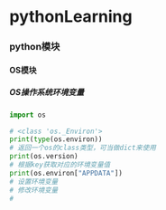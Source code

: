 # pythonLearning

### python模块



#### OS模块

##### OS操作系统环境变量

```python
import os

# <class 'os._Environ'>
print(type(os.environ))
# 返回一个os的class类型，可当做dict来使用
print(os.version) 
# 根据key获取对应的环境变量值
print(os.environ["APPDATA"])
# 设置环境变量
# 修改环境变量
#
```

